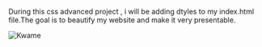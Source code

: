 During this css advanced project , i will be adding dtyles to my index.html file.The goal is to beautify my website and make it very presentable.





![Kwame](https://github.com/mulimuoki001/alu-web-development/assets/116681226/288cd8e0-71af-4453-85ce-e71447209611)
